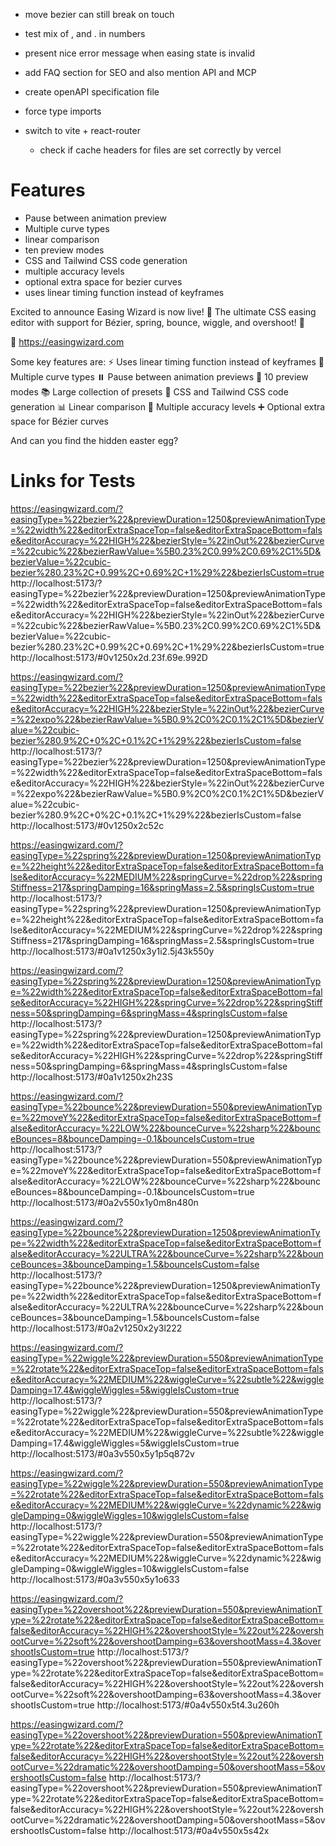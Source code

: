 - move bezier can still break on touch
- test mix of , and . in numbers

- present nice error message when easing state is invalid
- add FAQ section for SEO and also mention API and MCP
- create openAPI specification file

- force type imports

- switch to vite + react-router
  - check if cache headers for files are set correctly by vercel

# Features

- Pause between animation preview
- Multiple curve types
- linear comparison
- ten preview modes
- CSS and Tailwind CSS code generation
- multiple accuracy levels
- optional extra space for bezier curves
- uses linear timing function instead of keyframes




Excited to announce Easing Wizard is now live! 🎉 
The ultimate CSS easing editor with support for Bézier, spring, bounce, wiggle, and overshoot! 🚀

🔗 https://easingwizard.com

Some key features are:
⚡ Uses linear timing function instead of keyframes
🎢 Multiple curve types
⏸️ Pause between animation previews
🎥 10 preview modes
📚 Large collection of presets
📝 CSS and Tailwind CSS code generation
📊 Linear comparison
🎯 Multiple accuracy levels
➕ Optional extra space for Bézier curves

And can you find the hidden easter egg?


# Links for Tests

https://easingwizard.com/?easingType=%22bezier%22&previewDuration=1250&previewAnimationType=%22width%22&editorExtraSpaceTop=false&editorExtraSpaceBottom=false&editorAccuracy=%22HIGH%22&bezierStyle=%22inOut%22&bezierCurve=%22cubic%22&bezierRawValue=%5B0.23%2C0.99%2C0.69%2C1%5D&bezierValue=%22cubic-bezier%280.23%2C+0.99%2C+0.69%2C+1%29%22&bezierIsCustom=true
http://localhost:5173/?easingType=%22bezier%22&previewDuration=1250&previewAnimationType=%22width%22&editorExtraSpaceTop=false&editorExtraSpaceBottom=false&editorAccuracy=%22HIGH%22&bezierStyle=%22inOut%22&bezierCurve=%22cubic%22&bezierRawValue=%5B0.23%2C0.99%2C0.69%2C1%5D&bezierValue=%22cubic-bezier%280.23%2C+0.99%2C+0.69%2C+1%29%22&bezierIsCustom=true
http://localhost:5173/#0v1250x2d.23f.69e.992D

https://easingwizard.com/?easingType=%22bezier%22&previewDuration=1250&previewAnimationType=%22width%22&editorExtraSpaceTop=false&editorExtraSpaceBottom=false&editorAccuracy=%22HIGH%22&bezierStyle=%22inOut%22&bezierCurve=%22expo%22&bezierRawValue=%5B0.9%2C0%2C0.1%2C1%5D&bezierValue=%22cubic-bezier%280.9%2C+0%2C+0.1%2C+1%29%22&bezierIsCustom=false
http://localhost:5173/?easingType=%22bezier%22&previewDuration=1250&previewAnimationType=%22width%22&editorExtraSpaceTop=false&editorExtraSpaceBottom=false&editorAccuracy=%22HIGH%22&bezierStyle=%22inOut%22&bezierCurve=%22expo%22&bezierRawValue=%5B0.9%2C0%2C0.1%2C1%5D&bezierValue=%22cubic-bezier%280.9%2C+0%2C+0.1%2C+1%29%22&bezierIsCustom=false
http://localhost:5173/#0v1250x2c52c

https://easingwizard.com/?easingType=%22spring%22&previewDuration=1250&previewAnimationType=%22height%22&editorExtraSpaceTop=false&editorExtraSpaceBottom=false&editorAccuracy=%22MEDIUM%22&springCurve=%22drop%22&springStiffness=217&springDamping=16&springMass=2.5&springIsCustom=true
http://localhost:5173/?easingType=%22spring%22&previewDuration=1250&previewAnimationType=%22height%22&editorExtraSpaceTop=false&editorExtraSpaceBottom=false&editorAccuracy=%22MEDIUM%22&springCurve=%22drop%22&springStiffness=217&springDamping=16&springMass=2.5&springIsCustom=true
http://localhost:5173/#0a1v1250x3y1i2.5j43k550y

https://easingwizard.com/?easingType=%22spring%22&previewDuration=1250&previewAnimationType=%22width%22&editorExtraSpaceTop=false&editorExtraSpaceBottom=false&editorAccuracy=%22HIGH%22&springCurve=%22drop%22&springStiffness=50&springDamping=6&springMass=4&springIsCustom=false
http://localhost:5173/?easingType=%22spring%22&previewDuration=1250&previewAnimationType=%22width%22&editorExtraSpaceTop=false&editorExtraSpaceBottom=false&editorAccuracy=%22HIGH%22&springCurve=%22drop%22&springStiffness=50&springDamping=6&springMass=4&springIsCustom=false
http://localhost:5173/#0a1v1250x2h23S

https://easingwizard.com/?easingType=%22bounce%22&previewDuration=550&previewAnimationType=%22moveY%22&editorExtraSpaceTop=false&editorExtraSpaceBottom=false&editorAccuracy=%22LOW%22&bounceCurve=%22sharp%22&bounceBounces=8&bounceDamping=-0.1&bounceIsCustom=true
http://localhost:5173/?easingType=%22bounce%22&previewDuration=550&previewAnimationType=%22moveY%22&editorExtraSpaceTop=false&editorExtraSpaceBottom=false&editorAccuracy=%22LOW%22&bounceCurve=%22sharp%22&bounceBounces=8&bounceDamping=-0.1&bounceIsCustom=true
http://localhost:5173/#0a2v550x1y0m8n480n

https://easingwizard.com/?easingType=%22bounce%22&previewDuration=1250&previewAnimationType=%22width%22&editorExtraSpaceTop=false&editorExtraSpaceBottom=false&editorAccuracy=%22ULTRA%22&bounceCurve=%22sharp%22&bounceBounces=3&bounceDamping=1.5&bounceIsCustom=false
http://localhost:5173/?easingType=%22bounce%22&previewDuration=1250&previewAnimationType=%22width%22&editorExtraSpaceTop=false&editorExtraSpaceBottom=false&editorAccuracy=%22ULTRA%22&bounceCurve=%22sharp%22&bounceBounces=3&bounceDamping=1.5&bounceIsCustom=false
http://localhost:5173/#0a2v1250x2y3l222

https://easingwizard.com/?easingType=%22wiggle%22&previewDuration=550&previewAnimationType=%22rotate%22&editorExtraSpaceTop=false&editorExtraSpaceBottom=false&editorAccuracy=%22MEDIUM%22&wiggleCurve=%22subtle%22&wiggleDamping=17.4&wiggleWiggles=5&wiggleIsCustom=true
http://localhost:5173/?easingType=%22wiggle%22&previewDuration=550&previewAnimationType=%22rotate%22&editorExtraSpaceTop=false&editorExtraSpaceBottom=false&editorAccuracy=%22MEDIUM%22&wiggleCurve=%22subtle%22&wiggleDamping=17.4&wiggleWiggles=5&wiggleIsCustom=true
http://localhost:5173/#0a3v550x5y1p5q872v

https://easingwizard.com/?easingType=%22wiggle%22&previewDuration=550&previewAnimationType=%22rotate%22&editorExtraSpaceTop=false&editorExtraSpaceBottom=false&editorAccuracy=%22MEDIUM%22&wiggleCurve=%22dynamic%22&wiggleDamping=0&wiggleWiggles=10&wiggleIsCustom=false
http://localhost:5173/?easingType=%22wiggle%22&previewDuration=550&previewAnimationType=%22rotate%22&editorExtraSpaceTop=false&editorExtraSpaceBottom=false&editorAccuracy=%22MEDIUM%22&wiggleCurve=%22dynamic%22&wiggleDamping=0&wiggleWiggles=10&wiggleIsCustom=false
http://localhost:5173/#0a3v550x5y1o633

https://easingwizard.com/?easingType=%22overshoot%22&previewDuration=550&previewAnimationType=%22rotate%22&editorExtraSpaceTop=false&editorExtraSpaceBottom=false&editorAccuracy=%22HIGH%22&overshootStyle=%22out%22&overshootCurve=%22soft%22&overshootDamping=63&overshootMass=4.3&overshootIsCustom=true
http://localhost:5173/?easingType=%22overshoot%22&previewDuration=550&previewAnimationType=%22rotate%22&editorExtraSpaceTop=false&editorExtraSpaceBottom=false&editorAccuracy=%22HIGH%22&overshootStyle=%22out%22&overshootCurve=%22soft%22&overshootDamping=63&overshootMass=4.3&overshootIsCustom=true
http://localhost:5173/#0a4v550x5t4.3u260h

https://easingwizard.com/?easingType=%22overshoot%22&previewDuration=550&previewAnimationType=%22rotate%22&editorExtraSpaceTop=false&editorExtraSpaceBottom=false&editorAccuracy=%22HIGH%22&overshootStyle=%22out%22&overshootCurve=%22dramatic%22&overshootDamping=50&overshootMass=5&overshootIsCustom=false
http://localhost:5173/?easingType=%22overshoot%22&previewDuration=550&previewAnimationType=%22rotate%22&editorExtraSpaceTop=false&editorExtraSpaceBottom=false&editorAccuracy=%22HIGH%22&overshootStyle=%22out%22&overshootCurve=%22dramatic%22&overshootDamping=50&overshootMass=5&overshootIsCustom=false
http://localhost:5173/#0a4v550x5s42x